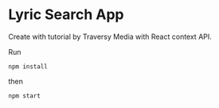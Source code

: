 # Lyric Search App

Create with tutorial by Traversy Media with React context API.

Run
```
npm install
```
then
```
npm start
```
